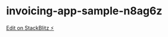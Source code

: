 # invoicing-app-sample-n8ag6z

[Edit on StackBlitz ⚡️](https://stackblitz.com/edit/invoicing-app-sample-n8ag6z)